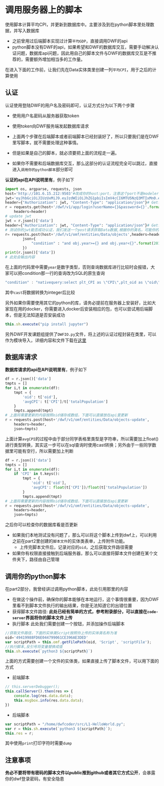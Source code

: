 # 调用服务器上的脚本
使用脚本计算平均CPI，并更新到数据库中。主要涉及到在python脚本里处理数据，并写入数据库

+ 之前曾用过后端脚本实现过计算`平均GDP`，直接调用DWF的api
+ python脚本没有DWF的api，如果希望和DWF的数据库交互，需要手动解决认证问题，数据库api问题，因此用自己的脚本文件与DWF的数据库交互是不推荐的，需要额外增加相当多的工作量。

在进入下面的工作前，让我们先在Data实体类里创建一列`平均CPI`，用于之后的计算使用

## 认证
认证使用登陆DWF的用户名及密码即可，认证方式分为以下两个步骤
+ 使用用户名密码从服务器获取token
+ 使用token向DWF服务端发起数据库请求

+ 上面两个步骤在后端脚本或者前端脚本已经封装好了，所以只要我们是在DWF里写脚本，就不需要处理这种事情。
+ 但是如果是自己的脚本，就必须要把上面的流程走一遍。
+ 如果你不需要和后端数据库交互，那么这部分的认证流程完全可以跳过，直接进入`调用你的python脚本`部分即可

**认证的api在API说明里有**，例子如下
```python
import os, argparse, requests, json
host='http://101.6.15.212:9503'#改成你的host:port，注意这个port不是modeler-web那个port，你要从api说明里面找
jwt='eyJhbGciOiJIUzUxMiJ9.eyJzdWIiOiJhZG1pbiIsImV4cCI6MTU5NzQ3MTIxMn0.eXjRtWJleuWvs_MlZTT7YYf8rv2JtqP8DbXKbhl5Z1fyFsRoFU4gKwDeUD600gI8wGKfClwfkzqWs-4rnTdOzg'#改成你的jwt,在api说明里获取
header={"Authorization": jwt, "Content-Type": "application/json"}# Get请求的header
r = requests.get(host+'/dwf/v1/app/login?userName={}&password={}'.format('admin','123456'), #替换成你的用户名以及密码,注意我填的密码不是真正的密码，所以直接执行该行代码会失败
    headers=header)
# update jwt
jwt = r.json()['data']
header={"Authorization": jwt, "Content-Type": "application/json"}# Get请求的header
# 测试你的jwt能否成功认证，我们发送一个post请求获取Data数据,根据你的类名，可能你的实体类名字不是Data
r= requests.post(host+'/dwf/v1/omf/entities/Data/objects',headers=header,
        json={
            "condition" : "and obj.year>={} and obj.year<{}".format(2012, 2019)
        })
print(r.json()['data'])
# 此处会输出内容
```
在上面的代码里中需要`year`是数字类型，否则查询数据库进行比较时会报错，大家可以把condition那一行的查询改为SQL的原生查询
```javascript
"condition" : "nativequery:select plt_CPI as \"CPI\",plt_oid as \"oid\",plt_totalPopulation as \"totalPopulation\" FROM plt_CUS_Data where cast(plt_year as integer)>2012 and cast(plt_year as integer)<2019"
```
其中`cast`将数据转换为integer后比较

另外如果你需要使用其它的python的库，请务必提前在服务器上安装好，比如大家现在用的docker，你需要进入docker后安装相应的包，也可以尝试用后端脚本，但是无法知道是否安装成功
```javascript
this.sh.execute("pip install jupyter")
```
另外DWF开发课题组提供了`DWFIO.py`文件，将上述的认证过程封装在类里，可以作为模块导入，详细内容和文件下载在[这里](http://101.6.15.214:8180/confluence/pages/viewpage.action?pageId=72695683)
## 数据库请求
**数据库请求的api在API说明里有**，例子如下
```python
df = r.json()['data']
tmpts = []
for i,t in enumerate(df):
    tmpt = {
        'oid': t['oid'],
        'avgCPI': t['CPI']/t['totalPopulation']
    }
    tmpts.append(tmpt)
# 上面将需要更新的内容按照oid储存成数组，下面可以直接放在api里更新
r = requests.post(host+'/dwf/v1/omf/entities/Data/objects-update',
    headers=header,
    json=tmpts)
```
上面计算`avgCPI`的过程中由于部分同学表格里类型是字符串，所以需要加上float()进行类型转换，其实这一步可以在sql查询时使用cast转换；另外由于一些同学数据里可能有空行，所以需要加上判断
```python
df = r.json()['data']
tmpts = []
for i,t in enumerate(df):
    if 'CPI' in t.keys():
        tmpt = {
            'oid': t['oid'],
            'avgCPI': float(t['CPI'])/float(t['totalPopulation'])
        }
        tmpts.append(tmpt)
# 上面将需要更新的内容按照oid储存成数组，下面可以直接放在api里更新
r = requests.post(host+'/dwf/v1/omf/entities/Data/objects-update',
    headers=header,
    json=tmpts)
```



之后你可以检查你的数据库看是否更新

+ 如果我们本地测试没有问题了，那么可以将这个脚本上传到dwf上，可以利用之前在part2里创建的`脚本文件`的实体类表单，上传附件功能。
  - 上传完脚本文件后，记录对应的`oid`，之后获取文件路径需要
+ 如果你有权限直接接触到后端服务器，那么可以直接将脚本文件创建在某个文件夹下，路径由自己管理
## 调用你的python脚本
在part2部分，我曾经讲过调用python脚本，此处引用那里的内容
+ 在做这个操作前，确保你的脚本能够在本地运行，这个事情很重要，因为DWF里看不到脚本文件执行的输出结果，你是无法知道它的出错位置
+ 获得脚本文件路径: **此处已经有简单的方式，参考附录部分，可以直接在`code-server`界面将你的脚本文件上传**
+ 执行脚本
此处我们需要创建一个按钮，并添加操作后端脚本
```javascript
//获取文件路径，下面的实体类Script按照你上传的实体类名称为准
oid='49419988FD6E044799061CE396AE3DED'
var scriptPath = this.omf.getFilePath(oid, 'Script', 'scriptFile');
//执行脚本,反引号将变量替换成值
this.sh.execute(`python3 ${scriptPath}`)
```
上面的方式需要创建一个文件的实体类，如果直接上传了脚本文件，可以用下面的方式
+ 前端脚本
```javascript
// this.serverDebugger();
this.callServer().then(res => {
    console.log(res.data.data);
    this.msgbox.info(res.data.data);
})
```
+ 后端脚本
```javascript
var scriptPath = "/home/dwfcoder/src/L1-HelloWorld.py";
var r = this.sh.execute(`python3 ${scriptPath}`);
this.res = r;
```
其中使用`print`打印字符时需要`dump`
## 注意事项
**务必不要将带有密码的脚本文件以public推到github或者其它方式公开**，会暴露你的dwf登录密码，有安全隐患
